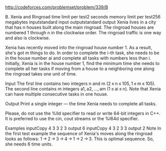 http://codeforces.com/problemset/problem/339/B




B. Xenia and Ringroad
time limit per test2 seconds
memory limit per test256 megabytes
inputstandard input
outputstandard output
Xenia lives in a city that has n houses built along the main ringroad. The ringroad houses are numbered 1 through n in the clockwise order. The ringroad traffic is one way and also is clockwise.

Xenia has recently moved into the ringroad house number 1. As a result, she's got m things to do. In order to complete the i-th task, she needs to be in the house number ai and complete all tasks with numbers less than i. Initially, Xenia is in the house number 1, find the minimum time she needs to complete all her tasks if moving from a house to a neighboring one along the ringroad takes one unit of time.

Input
The first line contains two integers n and m (2 ≤ n ≤ 105, 1 ≤ m ≤ 105). The second line contains m integers a1, a2, ..., am (1 ≤ ai ≤ n). Note that Xenia can have multiple consecutive tasks in one house.

Output
Print a single integer — the time Xenia needs to complete all tasks.

Please, do not use the %lld specifier to read or write 64-bit integers in С++. It is preferred to use the cin, cout streams or the %I64d specifier.

Examples
inputCopy
4 3
3 2 3
output
6
inputCopy
4 3
2 3 3
output
2
Note
In the first test example the sequence of Xenia's moves along the ringroad looks as follows: 1 → 2 → 3 → 4 → 1 → 2 → 3. This is optimal sequence. So, she needs 6 time units.